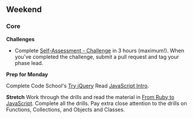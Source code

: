 ## Weekend

### Core

**Challenges**

- Complete [Self-Assessment - Challenge](../../../../crud-and-rest-checkpoint-challenge) in 3 hours
(maximum!). When you've completed the challenge, submit a pull request and tag
your phase lead.

**Prep for Monday**

Complete Code School's [Try jQuery](https://www.codeschool.com/courses/try-jquery)
Read [JavaScript Intro](../readings/javascript-intro.md).

**Stretch**
Work through the drills and read the material in [From Ruby to JavaScript](../../../../javascript-from-ruby-challenge). Complete all the drills. Pay extra close attention to the drills on Functions, Collections, and Objects and Classes.


